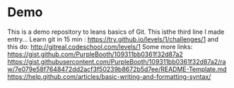 # Demo
This is a demo repository to leans basics of Git.
This isthe third line I made entry...
Learn git in 15 min : https://try.github.io/levels/1/challenges/1 and this do: http://gitreal.codeschool.com/levels/1
Some more links: https://gist.github.com/PurpleBooth/109311bb0361f32d87a2
https://gist.githubusercontent.com/PurpleBooth/109311bb0361f32d87a2/raw/7e079e58f7648472dd2acf3f50239b8672b5d7ee/README-Template.md
https://help.github.com/articles/basic-writing-and-formatting-syntax/
